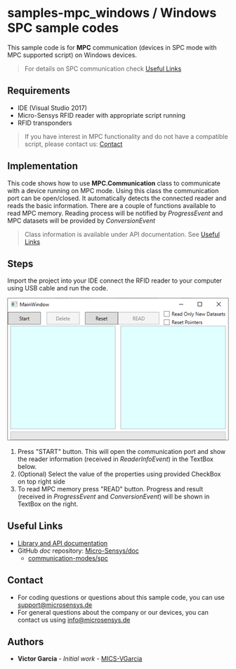 # samples-mpc_windows / Windows SPC sample codes
This sample code is for **MPC** communication (devices in SPC mode with MPC supported script) on Windows devices.

> For details on SPC communication check [Useful Links](#Useful-Links) 

## Requirements
* IDE (Visual Studio 2017)
* Micro-Sensys RFID reader with appropriate script running
* RFID transponders

> If you have interest in MPC functionality and do not have a compatible script, please contact us: [Contact](#Contact)

## Implementation
This code shows how to use **MPC.Communication** class to communicate with a device running on MPC mode. 
Using this class the communication port can be open/closed. It automatically detects the connected reader and reads the basic information. There are a couple of functions available to read MPC memory.
Reading process will be notified by *ProgressEvent* and MPC datasets will be provided by *ConversionEvent*

> Class information is available under API documentation. See [Useful Links](#Useful-Links)

## Steps
Import the project into your IDE connect the RFID reader to your computer using USB cable and run the code.

![Screenshot](dotnet-framework/screenshot/MpcLibraryTest.png)

 1. Press "START" button. This will open the communication port and show the reader information (received in *ReaderInfoEvent*) in the TextBox below.
 2. (Optional) Select the value of the properties using provided CheckBox on top right side
 3. To read MPC memory press "READ" button. Progress and result (received in *ProgressEvent* and *ConversionEvent*) will be shown in TextBox on the right.

## Useful Links
* [Library and API documentation](https://www.microsensys.de/downloads/DevSamples/Libraries/Windows/iID%20MPC%20-%20.NET%20library/)
* GitHub *doc* repository: [Micro-Sensys/doc](https://github.com/Micro-Sensys/doc)
	* [communication-modes/spc](https://github.com/Micro-Sensys/doc/tree/master/communication-modes/spc)


## Contact

* For coding questions or questions about this sample code, you can use [support@microsensys.de](mailto:support@microsensys.de)
* For general questions about the company or our devices, you can contact us using [info@microsensys.de](mailto:info@microsensys.de)

## Authors

* **Victor Garcia** - *Initial work* - [MICS-VGarcia](https://github.com/MICS-VGarcia/)
